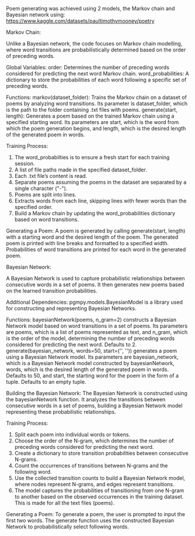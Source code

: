 Poem generating was achieved using 2 models, the Markov chain and Bayesian network using: https://www.kaggle.com/datasets/paultimothymooney/poetry

Markov Chain:

Unlike a Bayesian network, the code focuses on Markov chain modelling, where word transitions are probabilistically determined based on the order of preceding words.

Global Variables:
order: Determines the number of preceding words considered for predicting the next word Markov chain.
word_probabilities: A dictionary to store the probabilities of each word following a specific set of preceding words.

Functions:
markov(dataset_folder): Trains the Markov chain on a dataset of poems by analyzing word transitions. Its parameter is dataset_folder, which is the path to the folder containing .txt files with poems.
generate(start, length): Generates a poem based on the trained Markov chain using a specified starting word. Its parameters are start, which is the word from which the poem generation begins, and length, which is the desired length of the generated poem in words.

Training Process:
1.	The word_probabilties is to ensure a fresh start for each training session.
2.	A list of file paths made in the specified dataset_folder.
3.	Each .txt file’s content is read.
4.	Separate poems assuming the poems in the dataset are separated by a single character ("-").
5.	Poems are split into lines.
6.	Extracts words from each line, skipping lines with fewer words than the specified order.
7.	Build a Markov chain by updating the word_probabilities dictionary based on word transitions.

Generating a Poem:
A poem is generated by calling generate(start, length) with a starting word and the desired length of the poem. The generated poem is printed with line breaks and formatted to a specified width. Probabilities of word transitions are printed for each word in the generated poem.


Bayesian Network:

A Bayesian Network is used to capture probabilistic relationships between consecutive words in a set of poems. It then generates new poems based on the learned transition probabilities.

Additional Dependencies:
pgmpy.models.BayesianModel is a library used for constructing and representing Bayesian Networks.

Functions:
bayesianNetwork(poems, n_gram=2) constructs a Bayesian Network model based on word transitions in a set of poems. Its parameters are poems, which is a list of poems represented as text, and n_gram, which is the order of the model, determining the number of preceding words considered for predicting the next word. Defaults to 2.
generate(bayesian_network, words=50, start=('', '')) generates a poem using a Bayesian Network model. Its parameters are bayesian_network, which is a Bayesian Network model constructed by bayesianNetwork, words, which is the desired length of the generated poem in words. Defaults to 50, and start, the starting word for the poem in the form of a tuple. Defaults to an empty tuple.

Building the Bayesian Network:
The Bayesian Network is constructed using the bayesianNetwork function. It analyzes the transitions between consecutive words in a set of poems, building a Bayesian Network model representing these probabilistic relationships.

Training Process:
1.	Split each poem into individual words or tokens.
2.	Choose the order of the N-gram, which determines the number of preceding words considered for predicting the next word.
3.	Create a dictionary to store transition probabilities between consecutive N-grams.
4.	Count the occurrences of transitions between N-grams and the following word.
5.	Use the collected transition counts to build a Bayesian Network model, where nodes represent N-grams, and edges represent transitions.
6.	The model captures the probabilities of transitioning from one N-gram to another based on the observed occurrences in the training dataset.
This is made for all the text files (poems).

Generating a Poem:
To generate a poem, the user is prompted to input the first two words. The generate function uses the constructed Bayesian Network to probabilistically select following words.
